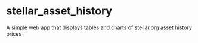 # stellar_asset_history
A simple web app that displays tables and charts of stellar.org asset history prices
